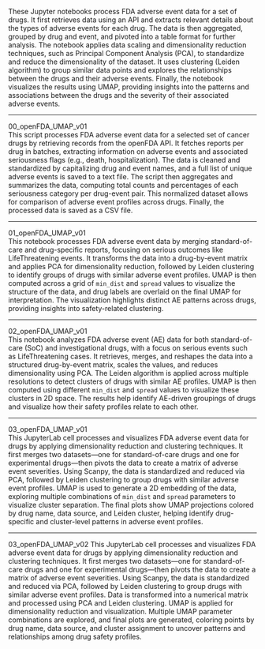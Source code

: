 
  These Jupyter notebooks process FDA adverse event data for a set of drugs. It first retrieves data using an API and extracts relevant details about the types of adverse events
for each drug. The data is then aggregated, grouped by drug and event, and pivoted into a table format for further analysis. The notebook applies data scaling and dimensionality
reduction techniques, such as Principal Component Analysis (PCA), to standardize and reduce the dimensionality of the dataset. It uses clustering (Leiden algorithm) to group 
similar data points and explores the relationships between the drugs and their adverse events. Finally, the notebook visualizes the results using UMAP, providing insights into 
the patterns and associations between the drugs and the severity of their associated adverse events.
--          --          --          --          --          --          --          --          --          --          --          --          --          --          --          --          --          --    
  00_openFDA_UMAP_v01  
This script processes FDA adverse event data for a selected set of cancer drugs by retrieving records from the openFDA API. It fetches reports per drug in batches, extracting information
on adverse events and associated seriousness flags (e.g., death, hospitalization). The data is cleaned and standardized by capitalizing drug and event names, and a full list of unique
adverse events is saved to a text file. The script then aggregates and summarizes the data, computing total counts and percentages of each seriousness category per drug-event pair.
This normalized dataset allows for comparison of adverse event profiles across drugs. Finally, the processed data is saved as a CSV file.
--          --          --          --          --          --          --          --          --          --          --          --          --          --          --          --          --          --    
  01_openFDA_UMAP_v01  
This notebook processes FDA adverse event data by merging standard-of-care and drug-specific reports, focusing on serious outcomes like LifeThreatening events.
It transforms the data into a drug-by-event matrix and applies PCA for dimensionality reduction, followed by Leiden clustering to identify groups of drugs with similar adverse event profiles. 
UMAP is then computed across a grid of `min_dist` and `spread` values to visualize the structure of the data, and drug labels are overlaid on the final UMAP for interpretation.
The visualization highlights distinct AE patterns across drugs, providing insights into safety-related clustering.
--          --          --          --          --          --          --          --          --          --          --          --          --          --          --          --          --          -- 
  02_openFDA_UMAP_v01  
This notebook analyzes FDA adverse event (AE) data for both standard-of-care (SoC) and investigational drugs, with a focus on serious events such as LifeThreatening cases. 
It retrieves, merges, and reshapes the data into a structured drug-by-event matrix, scales the values, and reduces dimensionality using PCA. 
The Leiden algorithm is applied across multiple resolutions to detect clusters of drugs with similar AE profiles. UMAP is then computed using different `min_dist` and `spread` 
values to visualize these clusters in 2D space. The results help identify AE-driven groupings of drugs and visualize how their safety profiles relate to each other.
--          --          --          --          --          --          --          --          --          --          --          --          --          --          --          --          --          -- 
  03_openFDA_UMAP_v01  
This JupyterLab cell processes and visualizes FDA adverse event data for drugs by applying dimensionality reduction and clustering techniques. It first merges two datasets—one for
standard-of-care drugs and one for experimental drugs—then pivots the data to create a matrix of adverse event severities. Using Scanpy, the data is standardized and reduced via PCA,
followed by Leiden clustering to group drugs with similar adverse event profiles. UMAP is used to generate a 2D embedding of the data, exploring multiple combinations of `min_dist`
and `spread` parameters to visualize cluster separation. The final plots show UMAP projections colored by drug name, data source, and Leiden cluster, helping identify drug-specific
and cluster-level patterns in adverse event profiles.
--          --          --          --          --          --          --          --          --          --          --          --          --          --          --          --          --          -- 
  03_openFDA_UMAP_v02
This JupyterLab cell processes and visualizes FDA adverse event data for drugs by applying dimensionality reduction and clustering techniques. It first merges two datasets—one for
standard-of-care drugs and one for experimental drugs—then pivots the data to create a matrix of adverse event severities. Using Scanpy, the data is standardized and reduced via PCA,
followed by Leiden clustering to group drugs with similar adverse event profiles.  Data is transformed into a numerical matrix and processed using PCA and Leiden clustering.
UMAP is applied for dimensionality reduction and visualization. Multiple UMAP parameter combinations are explored, and final plots are generated, coloring points by drug name, 
data source, and cluster assignment to uncover patterns and relationships among drug safety profiles.

























